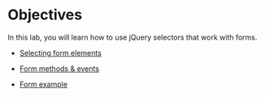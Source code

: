 # Objectives

In this lab, you will learn how to use jQuery selectors that work with forms.

- [Selecting form elements](#/01)

- [Form methods & events](#/02)

- [Form example](#/03)
